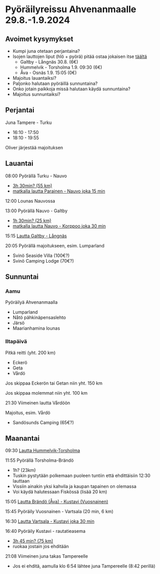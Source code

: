 # Pyöräilyreissu Ahvenanmaalle 29.8.-1.9.2024

## Avoimet kysymykset

- Kumpi juna otetaan perjantaina?
- Isojen lauttojen liput (hlö + pyörä) pitää ostaa jokaisen itse [täältä](https://boka.alandstrafiken.ax/)
  - Galtby - Långnäs 30.8. (6€)
  - Hummelvik - Torsholma 1.9. 09:30 (6€)
  - Åva - Osnäs 1.9. 15:05 (0€)
- Majoitus lauantaiksi?
- Paljonko halutaan pyöräillä sunnuntaina?
- Onko jotain paikkoja missä halutaan käydä sunnuntaina?
- Majoitus sunnuntaiksi?

## Perjantai

Juna Tampere - Turku

- 16:10 - 17:50
- 18:10 - 19:55

Oliver järjestää majoituksen

## Lauantai

08:00 Pyörällä Turku - Nauvo

- [3h 30min? (55 km)](https://www.openstreetmap.org/directions?engine=fossgis_osrm_bicycle&route=60.4517531%2C22.2670522%3B60.1923668%2C21.9106786)
- [matkalla lautta Parainen - Nauvo joka 15 min](https://www.finferries.fi/en/ferry-traffic/ferries-and-schedules/parainen-nauvo.html#timetables)

12:00 Lounas Nauvossa

13:00 Pyörällä Nauvo - Galtby

- [1h 30min? (25 km)](https://www.openstreetmap.org/directions?engine=fossgis_osrm_bicycle&route=60.1923668%2C21.9106786%3B60.18515%2C21.58582)
- [matkalla lautta Nauvo - Korppoo joka 30 min](https://www.finferries.fi/en/ferry-traffic/ferries-and-schedules/nauvo-korppoo.html#timetables)

15:15 [Lautta Galtby - Långnäs](https://www.aland.travel/southern-line)

20:05 Pyörällä majoitukseen, esim. Lumparland

- Svinö Seaside Villa (100€?)
- Svinö Camping Lodge (70€?)

## Sunnuntai

### Aamu

Pyöräilyä Ahvenanmaalla

- Lumparland
- Nåtö pähkinäpensaslehto
- Järsö
- Maarianhamina lounas

### Iltapäivä

Pitkä reitti (yht. 200 km)

- Eckerö
- Geta
- Vårdö

Jos skippaa Eckerön tai Getan niin yht. 150 km

Jos skippaa molemmat niin yht. 100 km

21:30 Viimeinen lautta Vårdöön

Majoitus, esim. Vårdö

- Sandösunds Camping (65€?)

## Maanantai

09:30 [Lautta Hummelvik-Torsholma](https://www.alandstrafiken.ax/sites/default/files/2025-07/alfageln-norra-1.7.2025.pdf)

11:55 Pyörällä Torsholma-Brändö

- 1h? (23km)
- Tuskin pystytään polkemaan puoleen tuntiin että ehdittäisiin 12:30 lauttaan
- Vissiin ainakin yksi kahvila ja kaupan tapainen on olemassa
- Voi käydä halutessaan Fiskössä (lisää 20 km)

15:05 [Lautta Brändö (Åva) - Kustavi (Vuosnainen)](https://www.alandstrafiken.ax/sites/default/files/2025-05/osnas-ava_0.pdf)

15:45 Pyöräily Vuosnainen - Vartsala (20 min, 6 km)

16:30 [Lautta Vartsala - Kustavi joka 30 min](https://www.finferries.fi/en/ferry-traffic/ferries-and-schedules/vartsala.html#timetables)

16:40 Pyöräily Kustavi - rautatieasema

- [3h 45 min? (75 km)](https://www.openstreetmap.org/directions?engine=fossgis_osrm_bicycle&route=60.542667%2C21.336329%3B60.4517531%2C22.2670522)
- ruokaa jostain jos ehditään

21:08 Viimeinen juna takas Tampereelle

- Jos ei ehditä, aamulla klo 6:54 lähtee juna Tampereelle (8:42 perillä)
